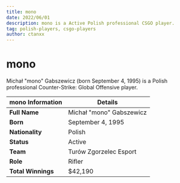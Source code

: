 ```yaml
---
title: mono
date: 2022/06/01
description: mono is a Active Polish professional CSGO player.
tag: polish-players, csgo-players
author: ctanxx
---
```


# mono

Michał "mono" Gabszewicz (born September 4, 1995) is a Polish professional Counter-Strike: Global Offensive player.

| **mono Information** | **Details**              |
| -------------------- | ------------------------ |
| **Full Name**        | Michał "mono" Gabszewicz |
| **Born**             | September 4, 1995        |
| **Nationality**      | Polish                   |
| **Status**           | Active                   |
| **Team**             | Turów Zgorzelec Esport   |
| **Role**             | Rifler	                  |
| **Total Winnings**   | $42,190                  |